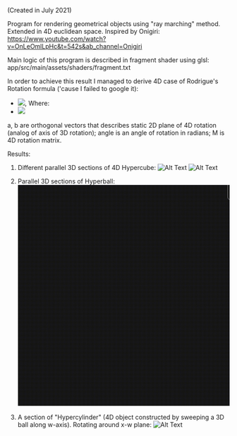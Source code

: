  (Created in July 2021)
 
 Program for rendering geometrical objects using "ray marching" method. Extended in 4D euclidean space.
 Inspired by Onigiri: https://www.youtube.com/watch?v=OnLeOmlLpHc&t=542s&ab_channel=Onigiri
 
 Main logic of this program is described in fragment shader using glsl: app/src/main/assets/shaders/fragment.txt
 
 
 In order to achieve this result I managed to derive 4D case of Rodrigue's Rotation formula ('cause I failed to google it):

- <img src="https://latex.codecogs.com/svg.image?M(a,b,\varphi&space;)&space;=&space;I&plus;sin(\varphi)*K&plus;(1.0-cos(\varphi&space;))*K^2"/>,
Where:
- <img src="https://latex.codecogs.com/svg.image?K&space;=&space;\begin{bmatrix}0&space;&a.w*b.z-a.z*b.w&space;&&space;a.y*b.w-a.w*b.y&space;&&space;a.z*b.y-a.y*b.z\\a.z*b.w-a.w*b.z&space;&&space;0&space;&&space;a.w*b.x-a.x*b.w&space;&&space;a.x*b.z-a.z*b.x\\a.w*b.y-a.y*b.w&space;&&space;a.x*b.w-a.w*b.x&space;&&space;0&space;&&space;a.y*b.x-a.x*b.y\\ya.y*b.z-a.z*b.y&space;&&space;a.z*b.x-a.x*b.z&space;&&space;a.x*b.y-a.y*b.x&space;&&space;0\\\end{bmatrix};"/>

a, b are orthogonal vectors that describes static 2D plane of 4D rotation (analog of axis of 3D rotation);
angle is an angle of rotation in radians;
M is 4D rotation matrix.

 Results:
 
 
 1) Different parallel 3D sections of 4D Hypercube:
 ![Alt Text](https://github.com/mTerentev/AndroidProjects/blob/main/Render4D/Screen%20records/Screen_Recording_20210711-160919_Shader-Editor-_online-video-cutter.com_.gif)
 ![Alt Text](https://github.com/mTerentev/AndroidProjects/blob/main/Render4D/Screen%20records/Screen_Recording_20210713-171953_Shader-Editor-_online-video-cutter.com_.gif)
 
 
 2) Parallel 3D sections of Hyperball:
 ![Alt Text](https://github.com/mTerentev/AndroidProjects/blob/main/Render4D/Screen%20records/Screen_Recording_20210711-161223_Shader-Editor-_online-video-cutter.com_.gif)
 
 
 3) A section of "Hypercylinder" (4D object constructed by sweeping a 3D ball along w-axis). Rotating around x-w plane:
 ![Alt Text](https://github.com/mTerentev/AndroidProjects/blob/main/Render4D/Screen%20records/Screen_Recording_20210714-141949_Shader-Editor-_online-video-cutter.com_.gif)
